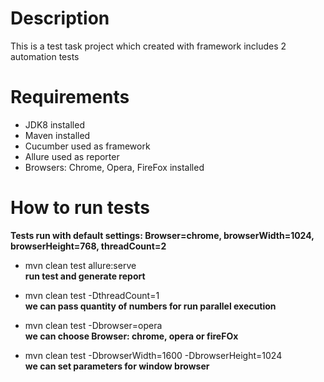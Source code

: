 # **Description**

This is a test task project which created with framework includes 2 automation tests

# **Requirements**

- JDK8 installed
- Maven installed
- Cucumber used as framework
- Allure used as reporter
- Browsers: Chrome, Opera, FireFox installed

# **How to run tests**

**Tests run with default settings: 
Browser=chrome, browserWidth=1024, browserHeight=768, threadCount=2**

 - mvn clean test allure:serve   
 **run test and generate report**

 - mvn clean test -DthreadCount=1       
 **we can pass quantity of numbers for run parallel execution**
 
 - mvn clean test -Dbrowser=opera    
**we can choose Browser: chrome, opera or fireFOx**
 
 - mvn clean test -DbrowserWidth=1600 -DbrowserHeight=1024    
 **we can set parameters for window browser**
 




